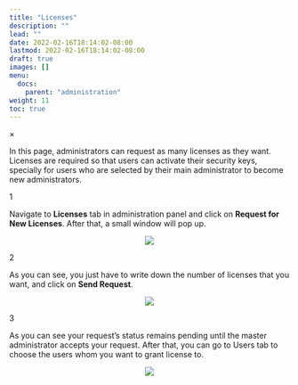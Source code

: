 ```yaml
---
title: "Licenses"
description: ""
lead: ""
date: 2022-02-16T18:14:02-08:00
lastmod: 2022-02-16T18:14:02-08:00
draft: true
images: []
menu:
  docs:
    parent: "administration"
weight: 11
toc: true
---
```


<div id="_modal" class="modal">
  <span class="close">&times;</span>
  <img class="modal-content" id="img01">
</div>

In this page, administrators can request as many licenses as they want. Licenses are required so that users can activate their
security keys, specially for users who are selected by their main administrator to become new administrators.

<div class="step-row-container">
  <div class="step-column step-count-size">
    <p class="step-counter">1</p>
  </div>
  <div class="card-column">
    <div class="step-text" >
      <div class="card-body">
        <p>Navigate to <span style="font-weight:bold">Licenses</span> tab in administration panel and click on <span style="font-weight:bold">Request for New Licenses</span>. After that, a small window will pop up.
        </p>
      </div>
    </div>
  </div>
</div>
<p align="center">
    <img src="/images/vendor/Panel/licenses_1.png" class="doc-img-frame">
</p>

<div class="step-row-container">
  <div class="step-column step-count-size">
    <p class="step-counter">2</p>
  </div>
  <div class="card-column">
    <div class="step-text" >
      <div class="card-body">
        <p>As you can see, you just have to write down the number of licenses that you want, and click on <span style="font-weight:bold">Send Request</span>.
        </p>
      </div>
    </div>
  </div>
</div>

<div align="center">
    <img src="/images/vendor/Panel/licenses_2.png" class="doc-img-frame">
</div>

<div class="step-row-container">
  <div class="step-column step-count-size">
    <p class="step-counter">3</p>
  </div>
  <div class="card-column">
    <div class="step-text" >
      <div class="card-body">
        <p>As you can see your request’s status remains pending until the master administrator accepts your request. After that, you can go to Users tab to choose the users whom you want to grant license to.
        </p>
      </div>
    </div>
  </div>
</div>

<div align="center">
    <img src="/images/vendor/Panel/licenses_3.png" class="doc-img-frame">
</div>
